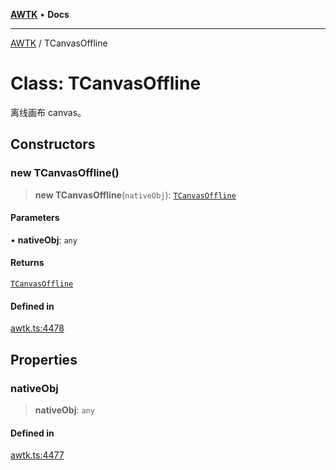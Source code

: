 [**AWTK**](../README.md) • **Docs**

***

[AWTK](../globals.md) / TCanvasOffline

# Class: TCanvasOffline

离线画布 canvas。

## Constructors

### new TCanvasOffline()

> **new TCanvasOffline**(`nativeObj`): [`TCanvasOffline`](TCanvasOffline.md)

#### Parameters

• **nativeObj**: `any`

#### Returns

[`TCanvasOffline`](TCanvasOffline.md)

#### Defined in

[awtk.ts:4478](https://github.com/zlgopen/awtk-binding/blob/f59cb588237dd9223284af0eed269ac285d66f8b/tools/code_gen/js/output/awtk.ts#L4478)

## Properties

### nativeObj

> **nativeObj**: `any`

#### Defined in

[awtk.ts:4477](https://github.com/zlgopen/awtk-binding/blob/f59cb588237dd9223284af0eed269ac285d66f8b/tools/code_gen/js/output/awtk.ts#L4477)
